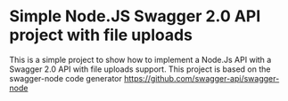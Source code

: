 # Simple Node.JS Swagger 2.0 API project with file uploads

This is a simple project to show how to implement a Node.Js API with a Swagger 2.0 API 
with file uploads support.
This project is based on the swagger-node code generator https://github.com/swagger-api/swagger-node
